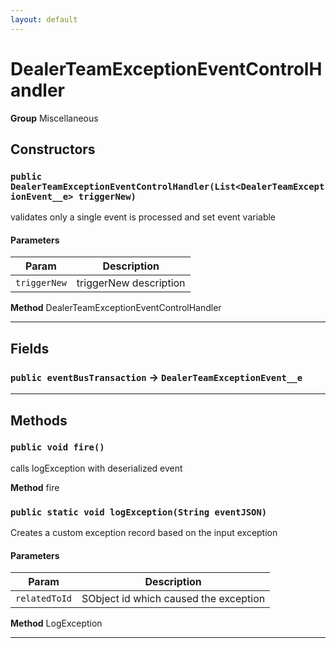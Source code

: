 ```yaml
---
layout: default
---
```

# DealerTeamExceptionEventControlHandler



**Group** Miscellaneous

## Constructors
### `public DealerTeamExceptionEventControlHandler(List<DealerTeamExceptionEvent__e> triggerNew)`

validates only a single event is processed and set event variable

#### Parameters

|Param|Description|
|---|---|
|`triggerNew`|triggerNew description|


**Method** DealerTeamExceptionEventControlHandler

---
## Fields

### `public eventBusTransaction` → `DealerTeamExceptionEvent__e`


---
## Methods
### `public void fire()`

calls logException with deserialized event


**Method** fire

### `public static void logException(String eventJSON)`

Creates a custom exception record based on the input exception

#### Parameters

|Param|Description|
|---|---|
|`relatedToId`|SObject id which caused the exception|


**Method** LogException

---
